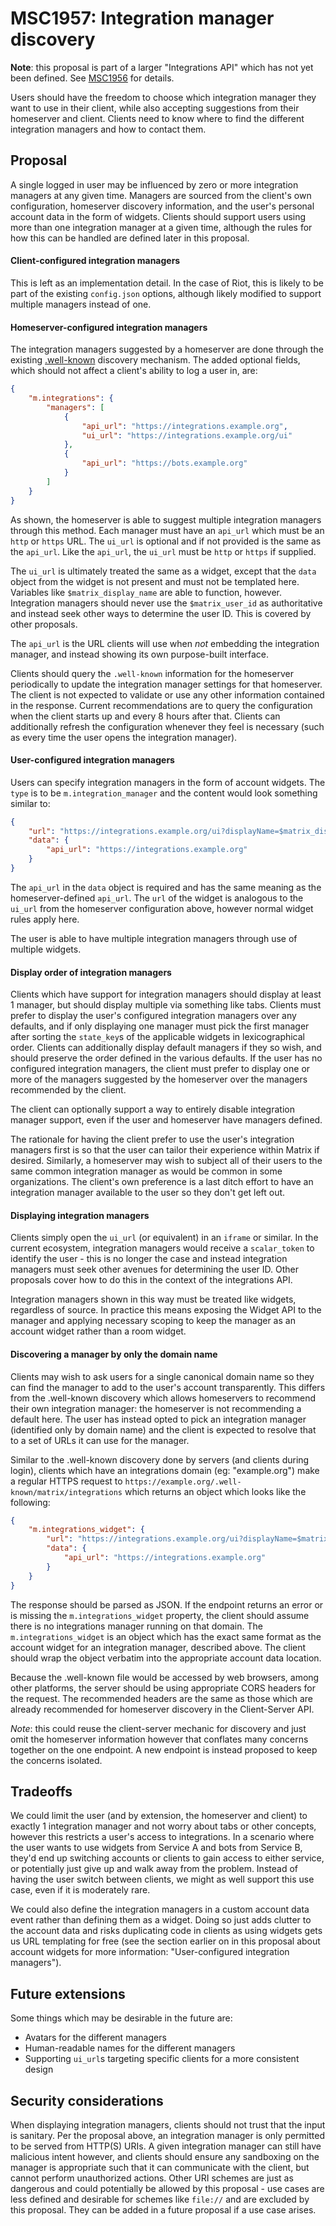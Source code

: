 # MSC1957: Integration manager discovery

**Note**: this proposal is part of a larger "Integrations API" which has not yet been defined.
See [MSC1956](https://github.com/matrix-org/matrix-doc/pull/1956) for details.

Users should have the freedom to choose which integration manager they want to use in their client, while
also accepting suggestions from their homeserver and client. Clients need to know where to find the different
integration managers and how to contact them.


## Proposal

A single logged in user may be influenced by zero or more integration managers at any given time. Managers
are sourced from the client's own configuration, homeserver discovery information, and the user's personal
account data in the form of widgets. Clients should support users using more than one integration manager
at a given time, although the rules for how this can be handled are defined later in this proposal.

#### Client-configured integration managers

This is left as an implementation detail. In the case of Riot, this is likely to be part of the existing
`config.json` options, although likely modified to support multiple managers instead of one.

#### Homeserver-configured integration managers

The integration managers suggested by a homeserver are done through the existing
[.well-known](https://matrix.org/docs/spec/client_server/r0.4.0.html#get-well-known-matrix-client) discovery
mechanism. The added optional fields, which should not affect a client's ability to log a user in, are:
```json
{
    "m.integrations": {
        "managers": [
            {
                "api_url": "https://integrations.example.org",
                "ui_url": "https://integrations.example.org/ui"
            },
            {
                "api_url": "https://bots.example.org"
            }
        ]
    }
}
```

As shown, the homeserver is able to suggest multiple integration managers through this method. Each manager
must have an `api_url` which must be an `http` or `https` URL. The `ui_url` is optional and if not provided
is the same as the `api_url`. Like the `api_url`, the `ui_url` must be `http` or `https` if supplied.

The `ui_url` is ultimately treated the same as a widget, except that the `data` object from the widget is not
present and must not be templated here. Variables like `$matrix_display_name` are able to function, however.
Integration managers should never use the `$matrix_user_id` as authoritative and instead seek other ways to
determine the user ID. This is covered by other proposals.

The `api_url` is the URL clients will use when *not* embedding the integration manager, and instead showing
its own purpose-built interface.

Clients should query the `.well-known` information for the homeserver periodically to update the integration
manager settings for that homeserver. The client is not expected to validate or use any other information
contained in the response. Current recommendations are to query the configuration when the client starts up
and every 8 hours after that. Clients can additionally refresh the configuration whenever they feel is
necessary (such as every time the user opens the integration manager).

#### User-configured integration managers

Users can specify integration managers in the form of account widgets. The `type` is to be `m.integration_manager`
and the content would look something similar to:
```json
{
    "url": "https://integrations.example.org/ui?displayName=$matrix_display_name",
    "data": {
        "api_url": "https://integrations.example.org"
    }
}
```

The `api_url` in the `data` object is required and has the same meaning as the homeserver-defined `api_url`.
The `url` of the widget is analogous to the `ui_url` from the homeserver configuration above, however normal
widget rules apply here.

The user is able to have multiple integration managers through use of multiple widgets.

#### Display order of integration managers

Clients which have support for integration managers should display at least 1 manager, but should
display multiple via something like tabs. Clients must prefer to display the user's configured
integration managers over any defaults, and if only displaying one manager must pick the first
manager after sorting the `state_key`s of the applicable widgets in lexicographical order. Clients
can additionally display default managers if they so wish, and should preserve the order defined in
the various defaults. If the user has no configured integration managers, the client must prefer
to display one or more of the managers suggested by the homeserver over the managers recommended
by the client.

The client can optionally support a way to entirely disable integration manager support, even if the
user and homeserver have managers defined.

The rationale for having the client prefer to use the user's integration managers first is so that
the user can tailor their experience within Matrix if desired. Similarly, a homeserver may wish to
subject all of their users to the same common integration manager as would be common in some organizations.
The client's own preference is a last ditch effort to have an integration manager available to the
user so they don't get left out.

#### Displaying integration managers

Clients simply open the `ui_url` (or equivalent) in an `iframe` or similar. In the current ecosystem,
integration managers would receive a `scalar_token` to identify the user - this is no longer the case
and instead integration managers must seek other avenues for determining the user ID. Other proposals
cover how to do this in the context of the integrations API.

Integration managers shown in this way must be treated like widgets, regardless of source. In practice
this means exposing the Widget API to the manager and applying necessary scoping to keep the manager
as an account widget rather than a room widget.

#### Discovering a manager by only the domain name

Clients may wish to ask users for a single canonical domain name so they can find the manager to add
to the user's account transparently. This differs from the .well-known discovery which allows homeservers
to recommend their own integration manager: the homeserver is not recommending a default here. The
user has instead opted to pick an integration manager (identified only by domain name) and the client
is expected to resolve that to a set of URLs it can use for the manager.

Similar to the .well-known discovery done by servers (and clients during login), clients which have an
integrations domain (eg: "example.org") make a regular HTTPS request to
`https://example.org/.well-known/matrix/integrations` which returns an object which looks like the
following:
```json
{
    "m.integrations_widget": {
        "url": "https://integrations.example.org/ui?displayName=$matrix_display_name",
        "data": {
            "api_url": "https://integrations.example.org"
        }
    }
}
```

The response should be parsed as JSON. If the endpoint returns an error or is missing the `m.integrations_widget`
property, the client should assume there is no integrations manager running on that domain. The
`m.integrations_widget` is an object which has the exact same format as the account widget for
an integration manager, described above. The client should wrap the object verbatim into the appropriate
account data location.

Because the .well-known file would be accessed by web browsers, among other platforms, the server
should be using appropriate CORS headers for the request. The recommended headers are the same as those
which are already recommended for homeserver discovery in the Client-Server API.

*Note*: this could reuse the client-server mechanic for discovery and just omit the homeserver information
however that conflates many concerns together on the one endpoint. A new endpoint is instead proposed
to keep the concerns isolated.

## Tradeoffs

We could limit the user (and by extension, the homeserver and client) to exactly 1 integration manager
and not worry about tabs or other concepts, however this restricts a user's access to integrations.
In a scenario where the user wants to use widgets from Service A and bots from Service B, they'd
end up switching accounts or clients to gain access to either service, or potentially just give up
and walk away from the problem. Instead of having the user switch between clients, we might as well
support this use case, even if it is moderately rare.

We could also define the integration managers in a custom account data event rather than defining them
as a widget. Doing so just adds clutter to the account data and risks duplicating code in clients as
using widgets gets us URL templating for free (see the section earlier on in this proposal about account
widgets for more information: "User-configured integration managers").


## Future extensions

Some things which may be desirable in the future are:
* Avatars for the different managers
* Human-readable names for the different managers
* Supporting `ui_url`s targeting specific clients for a more consistent design


## Security considerations

When displaying integration managers, clients should not trust that the input is sanitary. Per the
proposal above, an integration manager is only permitted to be served from HTTP(S) URIs. A given
integration manager can still have malicious intent however, and clients should ensure any sandboxing
on the manager is appropriate such that it can communicate with the client, but cannot perform
unauthorized actions. Other URI schemes are just as dangerous and could potentially be allowed by
this proposal - use cases are less defined and desirable for schemes like `file://` and are excluded
by this proposal. They can be added in a future proposal if a use case arises.
